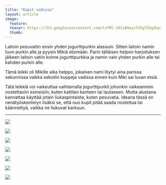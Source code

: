 ```yaml
---
title: "Kupit vadissa"
layout: article
image:
  feature:
  teaser: https://lh3.googleusercontent.com/tvYMl-19Iz8Hwzz7dIgT5XgZmyrUqz6hFNu5zcG8nV0=w245
  thumb:
---
```


Laitoin pesuvatiin ensin yhden jogurttipurkin alassuin. Sitten laitoin namin tuon purkin alle ja pyysin Mikiä etsimään. Parin tälläisen helpon harjoituksen jälkeen laitoin vatiin kolme jogurttipurkkia ja namin vain yhden purkin alle tai kahden purkin alle.

Tämä leikki oli Mikille aika helppo, jokainen nami löytyi aina parissa sekunnissa vaikka sekoitin kuppeja vadissa ennen kuin Miki sai luvan etsiä.

Tätä leikkiä voi vaikeuttaa vaihtamalla jogurttipurkit johonkin vaikeammin nostettaviin esineisiin, kuten  kattilan kanteen tai lautaseen. Mutta alustana kannattaa käyttää jotain liukaspintaista, kuten pesuvatia. Ideana tässä on nenätyöskentelyn lisäksi se, että nuo kupit pitää saada nostettua tai käännettyä, vaikka ne liukuvat karkuun.

---

[![](https://lh3.googleusercontent.com/76CNFuISoWL0gfhANVRz_jjyhuXXms-419luH3DQvHM=w800)](https://lh3.googleusercontent.com/76CNFuISoWL0gfhANVRz_jjyhuXXms-419luH3DQvHM=s0)

[![](https://lh3.googleusercontent.com/YG9HmvU2FiTknt_0x2bFLwFrCeBwpvFfBg6DJHMyCCU=w800)](https://lh3.googleusercontent.com/YG9HmvU2FiTknt_0x2bFLwFrCeBwpvFfBg6DJHMyCCU=s0)

[![](https://lh3.googleusercontent.com/sallz--NDOV8Xk6xzbFwKvWvtjCSrJJ-FCzkjNgxfnc=w800)](https://lh3.googleusercontent.com/sallz--NDOV8Xk6xzbFwKvWvtjCSrJJ-FCzkjNgxfnc=s0)

[![](https://lh3.googleusercontent.com/_TmhjqC9k3ljA9WweKPhiWolPDpJ7qWev6o6Y7QDL2g=w800)](https://lh3.googleusercontent.com/_TmhjqC9k3ljA9WweKPhiWolPDpJ7qWev6o6Y7QDL2g=s0)

[![](https://lh3.googleusercontent.com/nJ34LOvT56ZI0YciIlljxVV87jUkADkG3t8Wrr4qeMw=w800)](https://lh3.googleusercontent.com/nJ34LOvT56ZI0YciIlljxVV87jUkADkG3t8Wrr4qeMw=s0)

[![](https://lh3.googleusercontent.com/7w1rDw21RALzonUQT9-tqv7xdIc3_YOJPjnxPmf9_2A=w800)](https://lh3.googleusercontent.com/7w1rDw21RALzonUQT9-tqv7xdIc3_YOJPjnxPmf9_2A=s0)

[![](https://lh3.googleusercontent.com/eUuzV6gGhoMfCbPZiuWn4DZcMbdIYiRBeIyz1WuqNdU=w800)](https://lh3.googleusercontent.com/eUuzV6gGhoMfCbPZiuWn4DZcMbdIYiRBeIyz1WuqNdU=s0)
